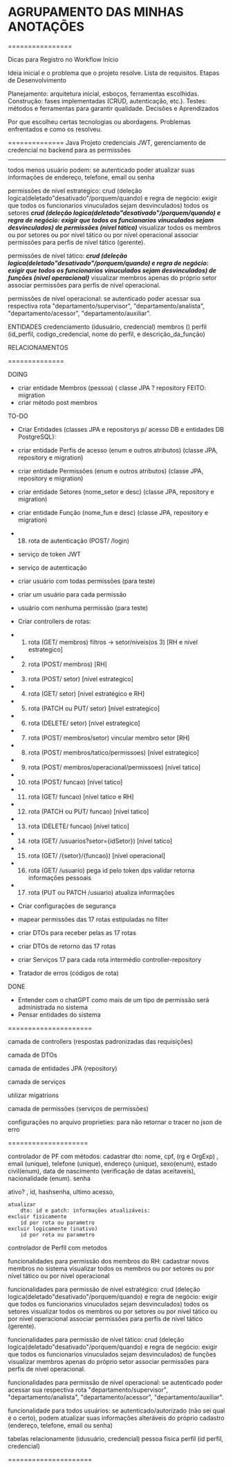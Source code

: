 # AGRUPAMENTO DAS MINHAS ANOTAÇÕES
================

Dicas para Registro no Workflow
Início

Ideia inicial e o problema que o projeto resolve.
Lista de requisitos.
Etapas de Desenvolvimento

Planejamento: arquitetura inicial, esboços, ferramentas escolhidas.
Construção: fases implementadas (CRUD, autenticação, etc.).
Testes: métodos e ferramentas para garantir qualidade.
Decisões e Aprendizados

Por que escolheu certas tecnologias ou abordagens.
Problemas enfrentados e como os resolveu.


==============
Java Projeto
credenciais JWT, gerenciamento de credencial no backend para as permissões

---------------

todos menos usuário podem:
se autenticado poder atualizar suas informações de endereço, telefone, email ou senha

permissões de nível estratégico:
crud (deleção logica(deletado"desativado"/porquem/quando) e regra de negócio: exigir que todos os funcionarios vinuculados sejam desvinculados) todos os setores
***crud (deleção logica(deletado"desativado"/porquem/quando) e regra de negócio: exigir que todos os funcionarios vinuculados sejam desvinculados) de permissões (nivel tático)***
visualizar todos os membros ou por setores ou por nível tático ou por nível operacional
associar permissões para perfis de nível tático (gerente).


permissões de nível tático:
***crud (deleção logica(deletado"desativado"/porquem/quando) e regra de negócio: exigir que todos os funcionarios vinuculados sejam desvinculados) de funções (nivel operacional)***
visualizar membros apenas do próprio setor
associar permissões para perfis de nível operacional.


permissões de nível operacional:
se autenticado poder acessar sua respectiva rota
"departamento/supervisor", "departamento/analista", "departamento/acessor", "departamento/auxiliar".

ENTIDADES
credenciamento (idusuário, credencial)
membros ()
perfil (id_perfil, codigo_credencial, nome do perfil, e descrição_da_função)

RELACIONAMENTOS

==============

DOING
- criar entidade Membros (pessoa) (
classe JPA
? repository 
FEITO: migration
- criar método post membros



TO-DO
- Criar Entidades (classes JPA e repositorys p/ acesso DB e entidades DB PostgreSQL):
- criar entidade Perfis de acesso (enum e outros atributos) (classe JPA, repository e migration)
- criar entidade Permissões (enum e outros atributos) (classe JPA, repository e migration)
- criar entidade Setores (nome_setor e desc) (classe JPA, repository e migration)
- criar entidade Função (nome_fun e desc) (classe JPA, repository e migration)

- 18. rota de autenticação (POST/ /login)
- serviço de token JWT
- serviço de autenticação

- criar usuário com todas permissões (para teste)
- criar um usuário para cada permissão
- usuário com nenhuma permissão (para teste)

- Criar controllers de rotas:
- 1. rota (GET/ membros) filtros -> setor/níveis(os 3) [RH e nível estrategico]
- 2. rota (POST/ membros) [RH]

- 3. rota (POST/ setor) [nível estrategico]
- 4. rota (GET/ setor) [nível estratégico e RH]
- 5. rota (PATCH ou PUT/ setor) [nível estrategico]
- 6. rota (DELETE/ setor) [nível estrategico]

- 7. rota (POST/ membros/setor) vincular membro setor [RH]
- 8. rota (POST/ membros/tatico/permissoes) [nível estrategico]
- 9. rota (POST/ membros/operacional/permissoes) [nível tatico]

- 10. rota (POST/ funcao) [nível tatico]
- 11. rota (GET/ funcao) [nível tatico e RH]
- 12. rota (PATCH ou PUT/ funcao) [nível tatico]
- 13. rota (DELETE/ funcao) [nível tatico]
- 14. rota (GET/ /usuarios?setor={idSetor}) [nível tatico]

- 15. rota (GET/ /{setor}/{funcao}) [nível operacional]
- 16. rota (GET/ /usuario) pega id pelo token dps validar retorna informações pessoais
- 17. rota (PUT ou PATCH /usuario) atualiza informações

- Criar configurações de segurança
- mapear permissões das 17 rotas estipuladas no filter

- criar DTOs para receber pelas as 17 rotas
- criar DTOs de retorno das 17 rotas

- criar Serviços 17 para cada rota intermédio controller-repository
- Tratador de erros (códigos de rota)

DONE
- Entender com o chatGPT como mais de um tipo de permissão será administrada no sistema
- Pensar entidades do sistema

=====================

camada de controllers (respostas padronizadas das requisições)

camada de DTOs

camada de entidades JPA (repository)

camada de serviços

utilizar migatrions

camada de permissões (serviços de permissões) 

configurações no arquivo proprieties: para não retornar o tracer no json de erro

====================

controlador de PF com métodos:
	cadastrar
		dto: nome, cpf, (rg e OrgExp) , email (unique), telefone (unique), endereço (unique), sexo(enum), estado civil(enum), data de nascimento (verificação de datas aceitaveis), nacionalidade (enum). senha

ativo? , id, hashsenha, ultimo acesso, 

	atualizar
		dto: id e patch: informações atualizáveis:
	excluir fisicamente
		id por rota ou parametro
	excluir logicamente (inativo)
		id por rota ou parametro
	

controlador de Perfil com metodos

funcionalidades para permissão dos membros do RH:
cadastrar novos membros no sistema
visualizar todos os membros ou por setores ou por nível tático ou por nível operacional


funcionalidades para permissão de nível estratégico:
crud (deleção logica(deletado"desativado"/porquem/quando) e regra de negócio: exigir que todos os funcionarios vinuculados sejam desvinculados) todos os setores
visualizar todos os membros ou por setores ou por nível tático ou por nível operacional
associar permissões para perfis de nível tático (gerente).


funcionalidades para permissão de nível tático:
crud (deleção logica(deletado"desativado"/porquem/quando) e regra de negócio: exigir que todos os funcionarios vinuculados sejam desvinculados) de funções
visualizar membros apenas do próprio setor
associar permissões para perfis de nível operacional.


funcionalidades para permissão de nível operacional:
se autenticado poder acessar sua respectiva rota
"departamento/supervisor", "departamento/analista", "departamento/acessor", "departamento/auxiliar".


funcionalidade para todos usuários:
se autenticado/autorizado (não sei qual é o certo), podem atualizar suas informações alteráveis do próprio cadastro (endereço, telefone, email ou senha)

tabelas
relacionamente (idusuário, credencial)
pessoa fisica
perfil (id perfil, credencial)

=====================
